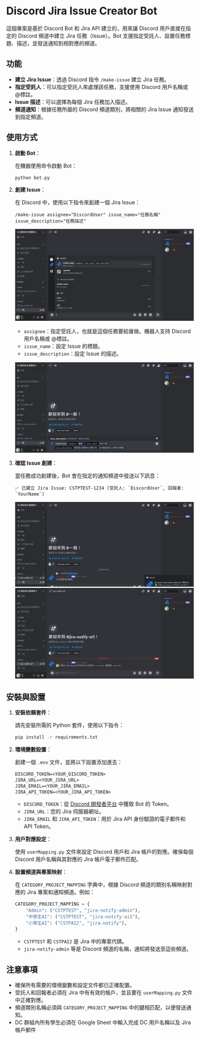 # Discord Jira Issue Creator Bot

這個專案是基於 Discord Bot 和 Jira API 建立的，用來讓 Discord 用戶直接在指定的 Discord 頻道中建立 Jira 任務（Issue）。Bot 支援指定受託人、設置任務標題、描述，並發送通知到相對應的頻道。

## 功能

- **建立 Jira Issue**：透過 Discord 指令 `/make-issue` 建立 Jira 任務。
- **指定受託人**：可以指定受託人來處理該任務，支援使用 Discord 用戶名稱或 @標註。
- **Issue 描述**：可以選擇為每個 Jira 任務加入描述。
- **頻道通知**：根據任務所屬的 Discord 頻道類別，將相關的 Jira Issue 通知發送到指定頻道。

## 使用方式

1. **啟動 Bot**：

   在機器使用命令啟動 Bot：

   ```bash
   python bot.py
   ```

2. **創建 Issue**：

   在 Discord 中，使用以下指令來創建一個 Jira Issue：

   ```
   /make-issue assignee="DiscordUser" issue_name="任務名稱" issue_description="任務描述"
   ```
   ![](img/img1.png)

   - `assignee`：指定受託人，也就是這個任務要給誰做。機器人支持 Discord 用戶名稱或 @標註。
   - `issue_name`：設定 Issue 的標題。
   - `issue_description`：設定 Issue 的描述。

   ![](img/img2.png)

3. **確認 Issue 創建**：

   當任務成功創建後，Bot 會在指定的通知頻道中發送以下訊息：

   ```
   ✅ 已建立 Jira Issue: CSTPTEST-1234 (受託人: `DiscordUser`, 回報者: `YourName`)
   ```
   ![](img/img3.png)
   ![](img/img4.png)

## 安裝與設置

1. **安裝依賴套件**：

   請先安裝所需的 Python 套件，使用以下指令：

   ```bash
   pip install -r requirements.txt
   ```

2. **環境變數設置**：

   創建一個 `.env` 文件，並將以下設置添加進去：

   ```env
   DISCORD_TOKEN=<YOUR_DISCORD_TOKEN>
   JIRA_URL=<YOUR_JIRA_URL>
   JIRA_EMAIL=<YOUR_JIRA_EMAIL>
   JIRA_API_TOKEN=<YOUR_JIRA_API_TOKEN>
   ```

   - `DISCORD_TOKEN`：從 [Discord 開發者平台](https://discord.com/developers/applications) 中獲取 Bot 的 Token。
   - `JIRA_URL`：您的 Jira 伺服器網址。
   - `JIRA_EMAIL` 和 `JIRA_API_TOKEN`：用於 Jira API 身份驗證的電子郵件和 API Token。

3. **用戶對應設定**：

   使用 `userMapping.py` 文件來設定 Discord 用戶和 Jira 帳戶的對應。確保每個 Discord 用戶名稱與其對應的 Jira 帳戶電子郵件匹配。

4. **設置頻道與專案映射**：

   在 `CATEGORY_PROJECT_MAPPING` 字典中，根據 Discord 頻道的類別名稱映射對應的 Jira 專案和通知頻道。例如：

   ```python
   CATEGORY_PROJECT_MAPPING = {
       "Admin": ("CSTPTEST", "jira-notify-admin"),
       "中學生AI": ("CSTPTEST", "jira-notify-ai1"),
       "小學生AI": ("CSTPAI2", "jira-notify"),
   }
   ```

   - `CSTPTEST` 和 `CSTPAI2` 是 Jira 中的專案代碼。
   - `jira-notify-admin` 等是 Discord 頻道的名稱，通知將發送至這些頻道。



## 注意事項

- 確保所有需要的環境變數和設定文件都已正確配置。
- 受託人和回報者必須在 Jira 中有有效的帳戶，並且要在 `userMapping.py` 文件中正確對應。
- 頻道類別名稱必須與 `CATEGORY_PROJECT_MAPPING` 中的鍵相匹配，以便發送通知。
- DC 群組內所有學生必須在 Google Sheet 中輸入完成 DC 用戶名稱以及 Jira 帳戶郵件